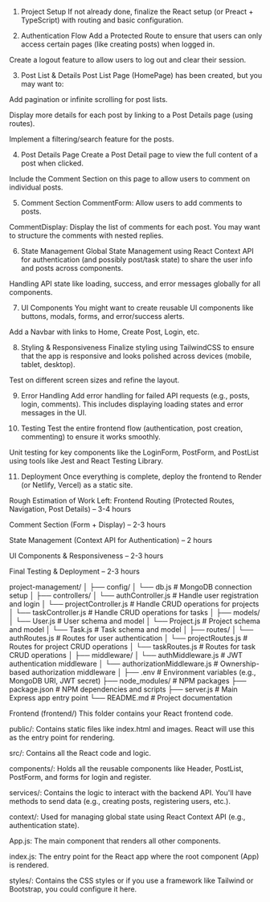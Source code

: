 
1. Project Setup
If not already done, finalize the React setup (or Preact + TypeScript) with routing and basic configuration.

2. Authentication Flow
Add a Protected Route to ensure that users can only access certain pages (like creating posts) when logged in.

Create a logout feature to allow users to log out and clear their session.

3. Post List & Details
Post List Page (HomePage) has been created, but you may want to:

Add pagination or infinite scrolling for post lists.

Display more details for each post by linking to a Post Details page (using routes).

Implement a filtering/search feature for the posts.

4. Post Details Page
Create a Post Detail page to view the full content of a post when clicked.

Include the Comment Section on this page to allow users to comment on individual posts.

5. Comment Section
CommentForm: Allow users to add comments to posts.

CommentDisplay: Display the list of comments for each post. You may want to structure the comments with nested replies.

6. State Management
Global State Management using React Context API for authentication (and possibly post/task state) to share the user info and posts across components.

Handling API state like loading, success, and error messages globally for all components.

7. UI Components
You might want to create reusable UI components like buttons, modals, forms, and error/success alerts.

Add a Navbar with links to Home, Create Post, Login, etc.

8. Styling & Responsiveness
Finalize styling using TailwindCSS to ensure that the app is responsive and looks polished across devices (mobile, tablet, desktop).

Test on different screen sizes and refine the layout.

9. Error Handling
Add error handling for failed API requests (e.g., posts, login, comments). This includes displaying loading states and error messages in the UI.

10. Testing
Test the entire frontend flow (authentication, post creation, commenting) to ensure it works smoothly.

Unit testing for key components like the LoginForm, PostForm, and PostList using tools like Jest and React Testing Library.

11. Deployment
Once everything is complete, deploy the frontend to Render (or Netlify, Vercel) as a static site.

Rough Estimation of Work Left:
Frontend Routing (Protected Routes, Navigation, Post Details) – 3-4 hours

Comment Section (Form + Display) – 2-3 hours

State Management (Context API for Authentication) – 2 hours

UI Components & Responsiveness – 2-3 hours

Final Testing & Deployment – 2-3 hours

project-management/
│
├── config/
│   └── db.js                    # MongoDB connection setup
│
├── controllers/
│   └── authController.js         # Handle user registration and login
│   └── projectController.js      # Handle CRUD operations for projects
│   └── taskController.js         # Handle CRUD operations for tasks
│
├── models/
│   └── User.js                  # User schema and model
│   └── Project.js               # Project schema and model
│   └── Task.js                  # Task schema and model
│
├── routes/
│   └── authRoutes.js            # Routes for user authentication
│   └── projectRoutes.js         # Routes for project CRUD operations
│   └── taskRoutes.js            # Routes for task CRUD operations
│
├── middleware/
│   └── authMiddleware.js        # JWT authentication middleware
│   └── authorizationMiddleware.js # Ownership-based authorization middleware
│
├── .env                         # Environment variables (e.g., MongoDB URI, JWT secret)
├── node_modules/                # NPM packages
├── package.json                 # NPM dependencies and scripts
├── server.js                    # Main Express app entry point
└── README.md                    # Project documentation

Frontend (frontend/)
This folder contains your React frontend code.

public/: Contains static files like index.html and images. React will use this as the entry point for rendering.

src/: Contains all the React code and logic.

components/: Holds all the reusable components like Header, PostList, PostForm, and forms for login and register.

services/: Contains the logic to interact with the backend API. You'll have methods to send data (e.g., creating posts, registering users, etc.).

context/: Used for managing global state using React Context API (e.g., authentication state).

App.js: The main component that renders all other components.

index.js: The entry point for the React app where the root component (App) is rendered.

styles/: Contains the CSS styles or if you use a framework like Tailwind or Bootstrap, you could configure it here.
